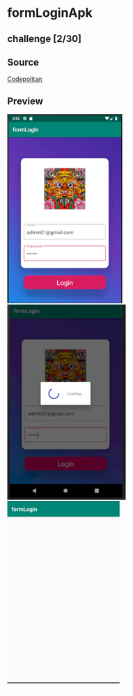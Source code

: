 # formLoginApk 

## challenge [2/30]

## Source
[Codepolitan](https://www.codepolitan.com/belajar-membuat-aplikasi-android-dengan-kotlin-untuk-pemula-bagian-2-membuat-form-login#)

## Preview
![image](ss1.png)
![image](ss2.png)
![image](ss3.png)
